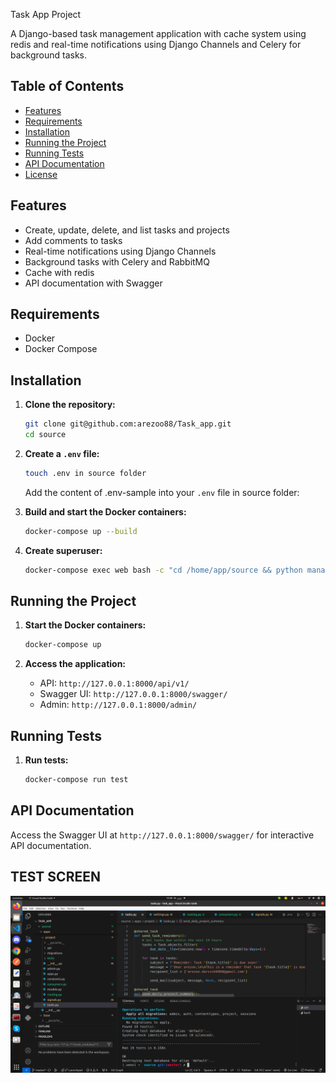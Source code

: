 Task App Project

A Django-based task management application with cache system using redis and real-time notifications using Django Channels and Celery for background tasks.

## Table of Contents

- [Features](#features)
- [Requirements](#requirements)
- [Installation](#installation)
- [Running the Project](#running-the-project)
- [Running Tests](#running-tests)
- [API Documentation](#api-documentation)
- [License](#license)

## Features

- Create, update, delete, and list tasks and projects
- Add comments to tasks
- Real-time notifications using Django Channels
- Background tasks with Celery and RabbitMQ
- Cache with redis
- API documentation with Swagger

## Requirements

- Docker
- Docker Compose

## Installation

1. **Clone the repository:**

   ```sh
   git clone git@github.com:arezoo88/Task_app.git
   cd source
   ```

2. **Create a `.env` file:**

   ```sh
   touch .env in source folder
   ```

   Add the content of .env-sample into your `.env` file in source folder:

3. **Build and start the Docker containers:**

   ```sh
   docker-compose up --build
   ```

4. **Create superuser:**

   ```sh
   docker-compose exec web bash -c "cd /home/app/source && python manage.py createsuperuser"
   ```

## Running the Project

1. **Start the Docker containers:**

   ```sh
   docker-compose up
   ```

2. **Access the application:**

   - API: `http://127.0.0.1:8000/api/v1/`
   - Swagger UI: `http://127.0.0.1:8000/swagger/`
   - Admin: `http://127.0.0.1:8000/admin/`

## Running Tests

1. **Run tests:**

   ```sh
   docker-compose run test
   ```

## API Documentation

Access the Swagger UI at `http://127.0.0.1:8000/swagger/` for interactive API documentation.

## TEST SCREEN

![Test Screen](https://github.com/arezoo88/Task_app/blob/master/source/assets/tests_screen.png)

